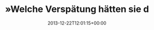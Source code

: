 ---
retweeted: false
source: <a href="http://twitter.com" rel="nofollow">Twitter Web Client</a>
entities:
  user_mentions: []
  urls: []
  symbols: []
  media:
  - expanded_url: https://twitter.com/bascht/status/414727328220983297/photo/1
    indices:
    - '95'
    - '117'
    url: http://t.co/BzXi78nkoC
    media_url: http://pbs.twimg.com/media/BcFoTsdCYAAtrtn.png
    id_str: '414727328254550016'
    id: '414727328254550016'
    media_url_https: https://pbs.twimg.com/media/BcFoTsdCYAAtrtn.png
    sizes:
      large:
        w: '877'
        h: '297'
        resize: fit
      small:
        w: '680'
        h: '230'
        resize: fit
      thumb:
        w: '150'
        h: '150'
        resize: crop
      medium:
        w: '877'
        h: '297'
        resize: fit
    type: photo
    display_url: pic.twitter.com/BzXi78nkoC
  hashtags: []
display_text_range:
- '0'
- '117'
favorite_count: '1'
id_str: '414727328220983297'
truncated: false
retweet_count: '1'
id: '414727328220983297'
possibly_sensitive: false
created_at: Sun Dec 22 12:01:15 +0000 2013
favorited: false
full_text: |-
  »Welche Verspätung hätten sie denn gerne?«
  »Och, ich nehm' einmal die gemischte Platte bitte.«
lang: de
extended_entities:
  media:
  - expanded_url: https://twitter.com/bascht/status/414727328220983297/photo/1
    indices:
    - '95'
    - '117'
    url: http://t.co/BzXi78nkoC
    media_url: http://pbs.twimg.com/media/BcFoTsdCYAAtrtn.png
    id_str: '414727328254550016'
    id: '414727328254550016'
    media_url_https: https://pbs.twimg.com/media/BcFoTsdCYAAtrtn.png
    sizes:
      large:
        w: '877'
        h: '297'
        resize: fit
      small:
        w: '680'
        h: '230'
        resize: fit
      thumb:
        w: '150'
        h: '150'
        resize: crop
      medium:
        w: '877'
        h: '297'
        resize: fit
    type: photo
    display_url: pic.twitter.com/BzXi78nkoC
tags:
- pesos:twitter
date: '2013-12-22T12:01:15+00:00'
src: https://twitter.com/bascht/status/414727328220983297
original_url: https://twitter.com/bascht/status/414727328220983297
type: twitter_tweet
media_url: https://img.bascht.com/twitter/pbs.twimg.com/media/BcFoTsdCYAAtrtn.png
text: |-
  »Welche Verspätung hätten sie denn gerne?«
  »Och, ich nehm' einmal die gemischte Platte bitte.«
title: "»Welche Verspätung hätten sie d"

---